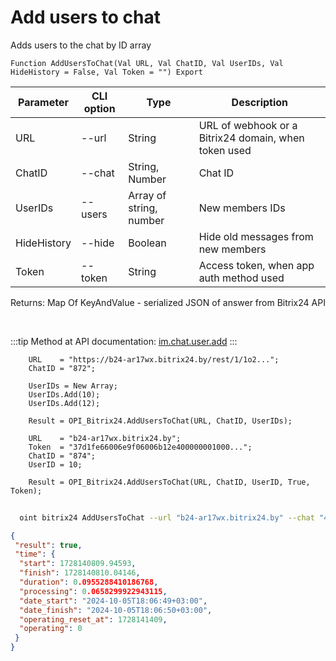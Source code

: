 ﻿---
sidebar_position: 5
---

# Add users to chat
 Adds users to the chat by ID array



`Function AddUsersToChat(Val URL, Val ChatID, Val UserIDs, Val HideHistory = False, Val Token = "") Export`

  | Parameter | CLI option | Type | Description |
  |-|-|-|-|
  | URL | --url | String | URL of webhook or a Bitrix24 domain, when token used |
  | ChatID | --chat | String, Number | Chat ID |
  | UserIDs | --users | Array of string, number | New members IDs |
  | HideHistory | --hide | Boolean | Hide old messages from new members |
  | Token | --token | String | Access token, when app auth method used |

  
  Returns:  Map Of KeyAndValue - serialized JSON of answer from Bitrix24 API

<br/>

:::tip
Method at API documentation: [im.chat.user.add](https://dev.1c-bitrix.ru/learning/course/?COURSE_ID=93&LESSON_ID=12097)
:::
<br/>


```bsl title="Code example"
    URL    = "https://b24-ar17wx.bitrix24.by/rest/1/1o2...";
    ChatID = "872";

    UserIDs = New Array;
    UserIDs.Add(10);
    UserIDs.Add(12);

    Result = OPI_Bitrix24.AddUsersToChat(URL, ChatID, UserIDs);

    URL    = "b24-ar17wx.bitrix24.by";
    Token  = "37d1fe66006e9f06006b12e400000001000...";
    ChatID = "874";
    UserID = 10;

    Result = OPI_Bitrix24.AddUsersToChat(URL, ChatID, UserID, True, Token);
```



```sh title="CLI command example"
    
  oint bitrix24 AddUsersToChat --url "b24-ar17wx.bitrix24.by" --chat "452" --users %users% --hide %hide% --token "fe3fa966006e9f06006b12e400000001000..."

```

```json title="Result"
{
 "result": true,
 "time": {
  "start": 1728140809.94593,
  "finish": 1728140810.04146,
  "duration": 0.0955288410186768,
  "processing": 0.0658299922943115,
  "date_start": "2024-10-05T18:06:49+03:00",
  "date_finish": "2024-10-05T18:06:50+03:00",
  "operating_reset_at": 1728141409,
  "operating": 0
 }
}
```
